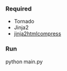 ### Required 

* Tornado
* Jinja2
* [jinja2htmlcompress ](https://raw.github.com/mitsuhiko/jinja2-htmlcompress/master/jinja2htmlcompress.py)

### Run

python main.py